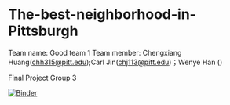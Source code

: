 # The-best-neighborhood-in-Pittsburgh
Team name: Good team 1
Team member: Chengxiang Huang(chh315@pitt.edu);Carl Jin(chj113@pitt.edu)；Wenye Han () 

Final Project Group 3


[![Binder](https://mybinder.org/badge_logo.svg)](https://mybinder.org/v2/gh/CarpeHuang/The-best-neighborhood-in-Pittsburgh.git/main)

